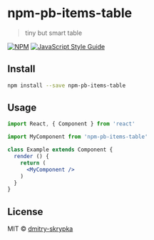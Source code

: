 # npm-pb-items-table

> tiny but smart table

[![NPM](https://img.shields.io/npm/v/npm-pb-items-table.svg)](https://www.npmjs.com/package/npm-pb-items-table) [![JavaScript Style Guide](https://img.shields.io/badge/code_style-standard-brightgreen.svg)](https://standardjs.com)

## Install

```bash
npm install --save npm-pb-items-table
```

## Usage

```jsx
import React, { Component } from 'react'

import MyComponent from 'npm-pb-items-table'

class Example extends Component {
  render () {
    return (
      <MyComponent />
    )
  }
}
```

## License

MIT © [dmitry-skrypka](https://github.com/dmitry-skrypka)
